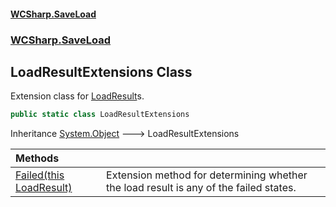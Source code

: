 #### [WCSharp.SaveLoad](index.md 'index')
### [WCSharp.SaveLoad](WCSharp.SaveLoad.md 'WCSharp.SaveLoad')

## LoadResultExtensions Class

Extension class for [LoadResult](WCSharp.SaveLoad.LoadResult.md 'WCSharp.SaveLoad.LoadResult')s.

```csharp
public static class LoadResultExtensions
```

Inheritance [System.Object](https://docs.microsoft.com/en-us/dotnet/api/System.Object 'System.Object') &#129106; LoadResultExtensions

| Methods | |
| :--- | :--- |
| [Failed(this LoadResult)](WCSharp.SaveLoad.LoadResultExtensions.Failed(thisWCSharp.SaveLoad.LoadResult).md 'WCSharp.SaveLoad.LoadResultExtensions.Failed(this WCSharp.SaveLoad.LoadResult)') | Extension method for determining whether the load result is any of the failed states. |
